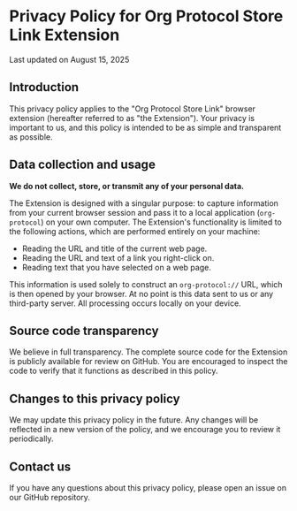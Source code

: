 # Privacy Policy for Org Protocol Store Link Extension

Last updated on August 15, 2025

## Introduction

This privacy policy applies to the "Org Protocol Store Link" browser
extension (hereafter referred to as "the Extension"). Your privacy is
important to us, and this policy is intended to be as simple and
transparent as possible.

## Data collection and usage

**We do not collect, store, or transmit any of your personal data.**

The Extension is designed with a singular purpose: to capture
information from your current browser session and pass it to a local
application (`org-protocol`) on your own computer. The Extension's
functionality is limited to the following actions, which are performed
entirely on your machine:

- Reading the URL and title of the current web page.
- Reading the URL and text of a link you right-click on.
- Reading text that you have selected on a web page.

This information is used solely to construct an `org-protocol://` URL,
which is then opened by your browser. At no point is this data sent to
us or any third-party server. All processing occurs locally on your
device.

## Source code transparency

We believe in full transparency. The complete source code for the
Extension is publicly available for review on GitHub. You are encouraged
to inspect the code to verify that it functions as described in this
policy.

## Changes to this privacy policy

We may update this privacy policy in the future. Any changes will be
reflected in a new version of the policy, and we encourage you to review
it periodically.

## Contact us

If you have any questions about this privacy policy, please open an
issue on our GitHub repository.
